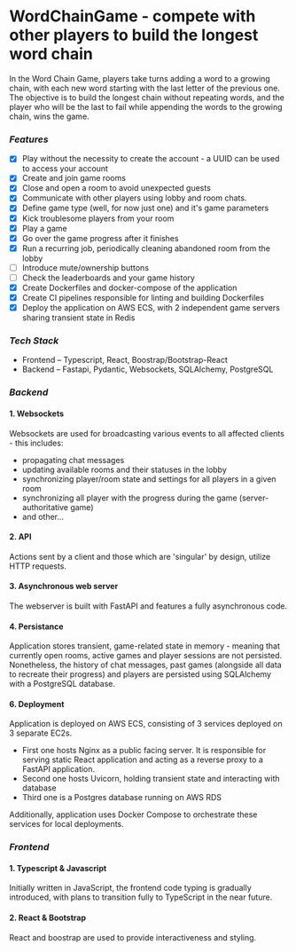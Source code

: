 # WordChainGame - compete with other players to build the longest word chain

In the Word Chain Game, players take turns adding a word to a growing chain, with each new word
starting with the last letter of the previous one. The objective is to build the longest chain
without repeating words, and the player who will be the last to fail while appending the words
to the growing chain, wins the game.

### ***Features***
  - [x] Play without the necessity to create the account - a UUID can be used to access your account
  - [x] Create and join game rooms
  - [x] Close and open a room to avoid unexpected guests
  - [x] Communicate with other players using lobby and room chats.
  - [x] Define game type (well, for now just one) and it's game parameters
  - [x] Kick troublesome players from your room
  - [x] Play a game
  - [X] Go over the game progress after it finishes
  - [x] Run a recurring job, periodically cleaning abandoned room from the lobby
  - [ ] Introduce mute/ownership buttons
  - [ ] Check the leaderboards and your game history
  - [x] Create Dockerfiles and docker-compose of the application
  - [x] Create CI pipelines responsible for linting and building Dockerfiles
  - [x] Deploy the application on AWS ECS, with 2 independent game servers
    sharing transient state in Redis

### ***Tech Stack***
  - Frontend – Typescript, React, Boostrap/Bootstrap-React
  - Backend – Fastapi, Pydantic, Websockets, SQLAlchemy, PostgreSQL

### ***Backend***
#### 1. Websockets
Websockets are used for broadcasting various events to all affected clients - this includes:
- propagating chat messages
- updating available rooms and their statuses in the lobby
- synchronizing player/room state and settings for all players in a given room
- synchronizing all player with the progress during the game (server-authoritative game)
- and other...
#### 2. API
Actions sent by a client and those which are 'singular' by design, utilize HTTP requests.
#### 3. Asynchronous web server
The webserver is built with FastAPI and features a fully asynchronous code.
#### 4. Persistance
Application stores transient, game-related state in memory - meaning that currently open rooms,
active games and player sessions are not persisted. Nonetheless, the history of chat messages, past
games (alongside all data to recreate their progress) and players are persisted using SQLAlchemy
with a PostgreSQL database.
#### 6. Deployment
Application is deployed on AWS ECS, consisting of 3 services deployed on 3 separate EC2s.
- First one hosts Nginx as a public facing server. It is responsible for serving static React
application and acting as a reverse proxy to a FastAPI application.
- Second one hosts Uvicorn, holding transient state and interacting with database
- Third one is a Postgres database running on AWS RDS

Additionally, application uses Docker Compose to orchestrate these services for local deployments.

### ***Frontend***
#### 1. Typescript & Javascript
Initially written in JavaScript, the frontend code typing is gradually introduced, with plans to
transition fully to TypeScript in the near future.
#### 2. React & Bootstrap
React and boostrap are used to provide interactiveness and styling.
